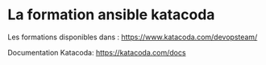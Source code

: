 # La formation ansible katacoda
 Les formations disponibles dans : https://www.katacoda.com/devopsteam/
 
 Documentation Katacoda: https://katacoda.com/docs 
